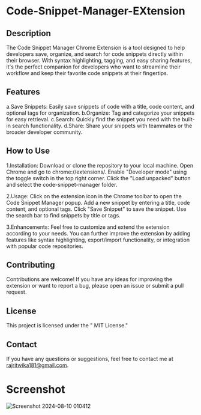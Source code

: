 # Code-Snippet-Manager-EXtension

## Description      
The Code Snippet Manager Chrome Extension is a tool designed to help developers save, organize, and search for code snippets directly within their browser. With syntax highlighting, tagging, and easy sharing features, it's the perfect companion for developers who want to streamline their workflow and keep their favorite code snippets at their fingertips.

## Features
a.Save Snippets: Easily save snippets of code with a title, code content, and optional tags for organization.
b.Organize: Tag and categorize your snippets for easy retrieval.
c.Search: Quickly find the snippet you need with the built-in search functionality.
d.Share: Share your snippets with teammates or the broader developer community.

## How to Use

1.Installation:
Download or clone the repository to your local machine.
Open Chrome and go to chrome://extensions/.
Enable "Developer mode" using the toggle switch in the top right corner.
Click the "Load unpacked" button and select the code-snippet-manager folder.

2.Usage:
Click on the extension icon in the Chrome toolbar to open the Code Snippet Manager popup.
Add a new snippet by entering a title, code content, and optional tags.
Click "Save Snippet" to save the snippet.
Use the search bar to find snippets by title or tags.

3.Enhancements:
Feel free to customize and extend the extension according to your needs.
You can further improve the extension by adding features like syntax highlighting, export/import functionality, or integration with popular code repositories.

## Contributing
Contributions are welcome! If you have any ideas for improving the extension or want to report a bug, please open an issue or submit a pull request.

## License
This project is licensed under the " MIT License."

## Contact
If you have any questions or suggestions, feel free to contact me at rajritwika181@gmail.com.

# Screenshot

![Screenshot 2024-08-10 010412](https://github.com/user-attachments/assets/d6dc4e1b-1e9e-49d9-b09e-1f8fcee3d70c)





